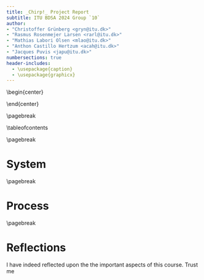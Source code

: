 ```yaml
---
title: _Chirp!_ Project Report
subtitle: ITU BDSA 2024 Group `10`
author:
- "Christoffer Grünberg <gryn@itu.dk>"
- "Rasmus Rosenmejer Larsen <rarl@itu.dk>"
- "Mathias Labori Olsen <mlao@itu.dk>"
- "Anthon Castillo Hertzum <acah@itu.dk>"
- "Jacques Puvis <japu@itu.dk>"
numbersections: true
header-includes:
  - \usepackage{caption}
  - \usepackage{graphicx}
---
```

\begin{center}

\end{center}

\pagebreak

\tableofcontents

\pagebreak

# System

\pagebreak
# Process

\pagebreak

# Reflections

I have indeed reflected upon the the important aspects of this course. Trust me 
